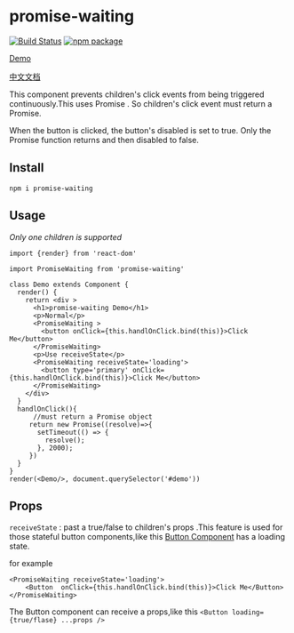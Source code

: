 # promise-waiting

[![Build Status](https://travis-ci.org/huangliop/promise-waiting.svg?branch=master)](https://travis-ci.org/huangliop/promise-waiting)
[![npm package][npm-badge]][npm]


[Demo](https://huangliop.github.io/promise-waiting/)


[中文文档](https://github.com/huangliop/promise-waiting/blob/master/README.cn.md)

This component prevents children's click events from being triggered continuously.This uses Promise . So children's click event must return a Promise.


When the button is clicked, the button's disabled is set to true. Only the Promise function returns and then disabled to false.


## Install


`npm i promise-waiting`


## Usage

*Only one children is supported*

```import React, {Component} from 'react'
import {render} from 'react-dom'

import PromiseWaiting from 'promise-waiting'

class Demo extends Component {
  render() {
    return <div >
      <h1>promise-waiting Demo</h1>
      <p>Normal</p>
      <PromiseWaiting >
        <button onClick={this.handlOnClick.bind(this)}>Click Me</button>
      </PromiseWaiting>
      <p>Use receiveState</p>
      <PromiseWaiting receiveState='loading'>
        <button type='primary' onClick={this.handlOnClick.bind(this)}>Click Me</button>
      </PromiseWaiting>
    </div>
  }
  handlOnClick(){ 
      //must return a Promise object
     return new Promise((resolve)=>{
       setTimeout(() => {
         resolve();
       }, 2000);
     })
  }
}
render(<Demo/>, document.querySelector('#demo'))
```

## Props

`receiveState` : past a true/false to children's props .This feature is used for those stateful button components,like this [Button Component](https://ice.work/component/button) has a loading state.

for example
```
<PromiseWaiting receiveState='loading'>
    <Button  onClick={this.handlOnClick.bind(this)}>Click Me</Button>
</PromiseWaiting>
```
The Button component can receive a props,like this `<Button loading={true/flase} ...props />`

[npm-badge]: https://img.shields.io/npm/v/promise-waiting.png?style=flat-square
[npm]: https://www.npmjs.com/package/promise-waiting

